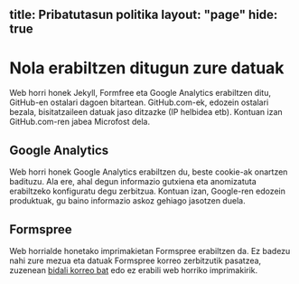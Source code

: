title: Pribatutasun politika
layout: "page"
hide: true
---

# Nola erabiltzen ditugun zure datuak

Web horri honek Jekyll, Formfree eta Google Analytics erabiltzen ditu, GitHub-en ostalari dagoen bitartean.
GitHub.com-ek, edozein ostalari bezala, bisitatzaileen datuak jaso ditzazke (IP helbidea etb).
Kontuan izan GitHub.com-ren jabea Microfost dela.

## Google Analytics
Web horri honek Google Analytics erabiltzen du, beste cookie-ak onartzen badituzu. Ala ere, ahal degun informazio gutxiena eta anomizatuta erabiltzeko konfiguratu degu zerbitzua.
Kontuan izan, Google-ren edozein produktuak, gu baino informazio askoz gehiago jasotzen duela.

## Formspree
Web horrialde honetako imprimakietan Formspree erabiltzen da. Ez badezu nahi zure mezua eta datuak Formspree korreo zerbitzutik pasatzea, zuzenean [bidali korreo bat](mailto:info@espazioa.eu) edo ez erabili web horriko imprimakirik.

